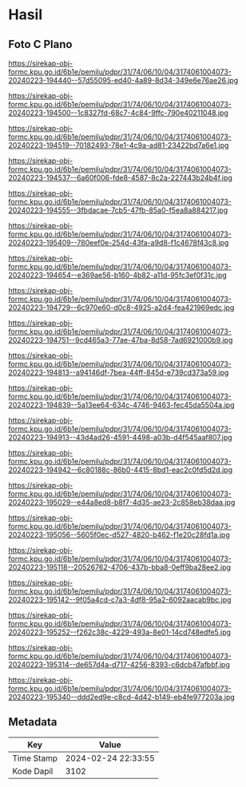 # Hasil

## Foto C Plano

https://sirekap-obj-formc.kpu.go.id/6b1e/pemilu/pdpr/31/74/06/10/04/3174061004073-20240223-194440--57d55095-ed40-4a89-8d34-349e6e76ae26.jpg

https://sirekap-obj-formc.kpu.go.id/6b1e/pemilu/pdpr/31/74/06/10/04/3174061004073-20240223-194500--1c8327fd-68c7-4c84-9ffc-790e40211048.jpg

https://sirekap-obj-formc.kpu.go.id/6b1e/pemilu/pdpr/31/74/06/10/04/3174061004073-20240223-194519--70182493-78e1-4c9a-ad81-23422bd7a6e1.jpg

https://sirekap-obj-formc.kpu.go.id/6b1e/pemilu/pdpr/31/74/06/10/04/3174061004073-20240223-194537--6a60f006-fde8-4587-8c2a-227443b24b4f.jpg

https://sirekap-obj-formc.kpu.go.id/6b1e/pemilu/pdpr/31/74/06/10/04/3174061004073-20240223-194555--3fbdacae-7cb5-47fb-85a0-f5ea8a884217.jpg

https://sirekap-obj-formc.kpu.go.id/6b1e/pemilu/pdpr/31/74/06/10/04/3174061004073-20240223-195409--780eef0e-254d-43fa-a9d8-f1c4678f43c8.jpg

https://sirekap-obj-formc.kpu.go.id/6b1e/pemilu/pdpr/31/74/06/10/04/3174061004073-20240223-194654--e369ae56-b160-4b82-a11d-95fc3ef0f31c.jpg

https://sirekap-obj-formc.kpu.go.id/6b1e/pemilu/pdpr/31/74/06/10/04/3174061004073-20240223-194729--6c970e60-d0c8-4925-a2d4-fea421969edc.jpg

https://sirekap-obj-formc.kpu.go.id/6b1e/pemilu/pdpr/31/74/06/10/04/3174061004073-20240223-194751--9cd465a3-77ae-47ba-8d58-7ad6921000b9.jpg

https://sirekap-obj-formc.kpu.go.id/6b1e/pemilu/pdpr/31/74/06/10/04/3174061004073-20240223-194813--a94146df-7bea-44ff-845d-e739cd373a59.jpg

https://sirekap-obj-formc.kpu.go.id/6b1e/pemilu/pdpr/31/74/06/10/04/3174061004073-20240223-194839--5a13ee64-634c-4746-9463-fec45da5504a.jpg

https://sirekap-obj-formc.kpu.go.id/6b1e/pemilu/pdpr/31/74/06/10/04/3174061004073-20240223-194913--43d4ad26-4591-4498-a03b-d4f545aaf807.jpg

https://sirekap-obj-formc.kpu.go.id/6b1e/pemilu/pdpr/31/74/06/10/04/3174061004073-20240223-194942--6c80188c-86b0-4415-8bd1-eac2c0fd5d2d.jpg

https://sirekap-obj-formc.kpu.go.id/6b1e/pemilu/pdpr/31/74/06/10/04/3174061004073-20240223-195029--e44a8ed8-b8f7-4d35-ae23-2c858eb38daa.jpg

https://sirekap-obj-formc.kpu.go.id/6b1e/pemilu/pdpr/31/74/06/10/04/3174061004073-20240223-195056--5605f0ec-d527-4820-b462-f1e20c28fd1a.jpg

https://sirekap-obj-formc.kpu.go.id/6b1e/pemilu/pdpr/31/74/06/10/04/3174061004073-20240223-195118--20526762-4706-437b-bba8-0eff9ba28ee2.jpg

https://sirekap-obj-formc.kpu.go.id/6b1e/pemilu/pdpr/31/74/06/10/04/3174061004073-20240223-195142--9f05a4cd-c7a3-4df8-95a2-6092aacab9bc.jpg

https://sirekap-obj-formc.kpu.go.id/6b1e/pemilu/pdpr/31/74/06/10/04/3174061004073-20240223-195252--f262c38c-4229-493a-8e01-14cd748edfe5.jpg

https://sirekap-obj-formc.kpu.go.id/6b1e/pemilu/pdpr/31/74/06/10/04/3174061004073-20240223-195314--de657d4a-d717-4256-8393-c6dcb47afbbf.jpg

https://sirekap-obj-formc.kpu.go.id/6b1e/pemilu/pdpr/31/74/06/10/04/3174061004073-20240223-195340--ddd2ed9e-c8cd-4d42-b149-eb4fe977203a.jpg


## Metadata

| Key        | Value               |
| ---------- | ------------------- |
| Time Stamp | 2024-02-24 22:33:55 |
| Kode Dapil | 3102                |



